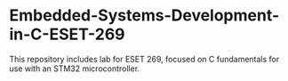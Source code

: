 # Embedded-Systems-Development-in-C-ESET-269
This repository includes lab for ESET 269, focused on C fundamentals for use with an STM32 microcontroller.
